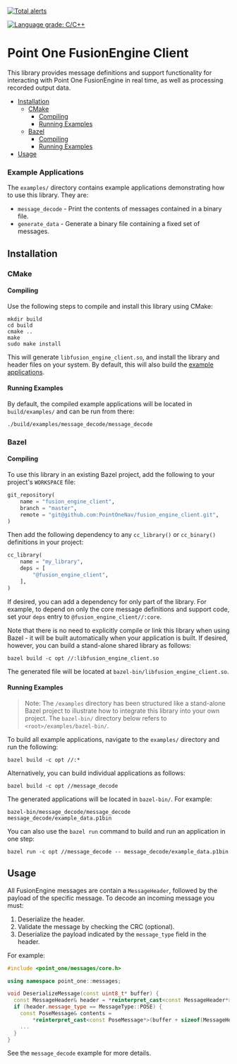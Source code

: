 [![Total alerts](https://img.shields.io/lgtm/alerts/g/PointOneNav/fusion-engine-client.svg?logo=lgtm&logoWidth=18)](https://lgtm.com/projects/g/PointOneNav/fusion-engine-client/alerts/)

[![Language grade: C/C++](https://img.shields.io/lgtm/grade/cpp/g/PointOneNav/fusion-engine-client.svg?logo=lgtm&logoWidth=18)](https://lgtm.com/projects/g/PointOneNav/fusion-engine-client/context:cpp)

# Point One FusionEngine Client

This library provides message definitions and support functionality for interacting with Point One FusionEngine in real
time, as well as processing recorded output data.

* [Installation](#installation)
  * [CMake](#cmake)
    * [Compiling](#compiling-1)
    * [Running Examples](#running-examples-1)
  * [Bazel](#bazel)
    * [Compiling](#compiling)
    * [Running Examples](#running-examples)
* [Usage](#usage)

### Example Applications

The `examples/` directory contains example applications demonstrating how to use this library. They are:
- `message_decode` - Print the contents of messages contained in a binary file.
- `generate_data` - Generate a binary file containing a fixed set of messages.

## Installation

### CMake

#### Compiling

Use the following steps to compile and install this library using CMake:

```
mkdir build
cd build
cmake ..
make
sudo make install
```

This will generate `libfusion_engine_client.so`, and install the library and header files on your system. By default,
this will also build the [example applications](#examples).

#### Running Examples

By default, the compiled example applications will be located in `build/examples/` and can be run from there:

```
./build/examples/message_decode/message_decode
```

### Bazel

#### Compiling

To use this library in an existing Bazel project, add the following to your project's `WORKSPACE` file:

```python
git_repository(
    name = "fusion_engine_client",
    branch = "master",
    remote = "git@github.com:PointOneNav/fusion_engine_client.git",
)
```

Then add the following dependency to any `cc_library()` or `cc_binary()` definitions in your project:

```python
cc_library(
    name = "my_library",
    deps = [
        "@fusion_engine_client",
    ],
)
```

If desired, you can add a dependency for only part of the library. For example, to depend on only the core message
definitions and support code, set your `deps` entry to `@fusion_engine_client//:core`.

Note that there is no need to explicitly compile or link this library when using Bazel - it will be built automatically
when your application is built. If desired, however, you can build a stand-alone shared library as follows:

```
bazel build -c opt //:libfusion_engine_client.so
```

The generated file will be located at `bazel-bin/libfusion_engine_client.so`.

#### Running Examples

> Note: The `/examples` directory has been structured like a stand-alone Bazel project to illustrate how to integrate
> this library into your own project. The `bazel-bin/` directory below refers to `<root>/examples/bazel-bin/`.

To build all example applications, navigate to the `examples/` directory and run the following:

```
bazel build -c opt //:*
```

Alternatively, you can build individual applications as follows:

```
bazel build -c opt //message_decode
```

The generated applications will be located in `bazel-bin/`. For example:

```
bazel-bin/message_decode/message_decode message_decode/example_data.p1bin
```

You can also use the `bazel run` command to build and run an application in one step:

```
bazel run -c opt //message_decode -- message_decode/example_data.p1bin
```

## Usage

All FusionEngine messages are contain a `MessageHeader`, followed by the payload of the specific message. To decode an
incoming message you must:

1. Deserialize the header.
2. Validate the message by checking the CRC (optional).
3. Deserialize the payload indicated by the `message_type` field in the header.

For example:

```c++
#include <point_one/messages/core.h>

using namespace point_one::messages;

void DeserializeMessage(const uint8_t* buffer) {
  const MessageHeader& header = *reinterpret_cast<const MessageHeader*>(buffer);
  if (header.message_type == MessageType::POSE) {
    const PoseMessage& contents =
        *reinterpret_cast<const PoseMessage*>(buffer + sizeof(MessageHeader));
    ...
  }
}
```

See the `message_decode` example for more details.
